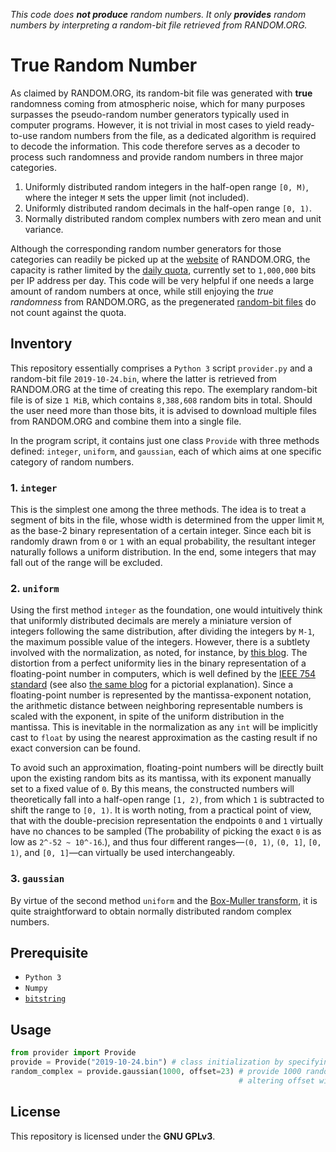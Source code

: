 _This code does **not produce** random numbers._
_It only **provides** random numbers by interpreting a random-bit file retrieved from RANDOM.ORG._

# True Random Number
As claimed by RANDOM.ORG, its random-bit file was generated with **true** randomness coming from atmospheric noise, which for many purposes surpasses the pseudo-random number generators typically used in computer programs.
However, it is not trivial in most cases to yield ready-to-use random numbers from the file, as a dedicated algorithm is required to decode the information.
This code therefore serves as a decoder to process such randomness and provide random numbers in three major categories.
 1. Uniformly distributed random integers in the half-open range `[0, M)`, where the integer `M` sets the upper limit (not included).
 2. Uniformly distributed random decimals in the half-open range `[0, 1)`.
 3. Normally distributed random complex numbers with zero mean and unit variance.

Although the corresponding random number generators for those categories can readily be picked up at the [website](https://www.random.org/#numbers) of RANDOM.ORG, the capacity is rather limited by the [daily quota](https://www.random.org/quota/), currently set to `1,000,000` bits per IP address per day.
This code will be very helpful if one needs a large amount of random numbers at once, while still enjoying the _true randomness_ from RANDOM.ORG, as the pregenerated [random-bit files](https://archive.random.org/binary) do not count against the quota.

## Inventory
This repository essentially comprises a `Python 3` script `provider.py` and a random-bit file `2019-10-24.bin`, where the latter is retrieved from RANDOM.ORG at the time of creating this repo.
The exemplary random-bit file is of size `1 MiB`, which contains `8,388,608` random bits in total.
Should the user need more than those bits, it is advised to download multiple files from RANDOM.ORG and combine them into a single file.

In the program script, it contains just one class `Provide` with three methods defined: `integer`, `uniform`, and `gaussian`, each of which aims at one specific category of random numbers.

### 1. `integer`
This is the simplest one among the three methods.
The idea is to treat a segment of bits in the file, whose width is determined from the upper limit `M`, as the base-2 binary representation of a certain integer.
Since each bit is randomly drawn from `0` or `1` with an equal probability, the resultant integer naturally follows a uniform distribution.
In the end, some integers that may fall out of the range will be excluded.

### 2. `uniform`
Using the first method `integer` as the foundation, one would intuitively think that uniformly distributed decimals are merely a miniature version of integers following the same distribution, after dividing the integers by `M-1`, the maximum possible value of the integers.
However, there is a subtlety involved with the normalization, as noted, for instance, by [this blog](https://experilous.com/1/blog/post/perfect-fast-random-floating-point-numbers#uniformity).
The distortion from a perfect uniformity lies in the binary representation of a floating-point number in computers, which is well defined by the [IEEE 754 standard](https://en.wikipedia.org/wiki/IEEE_754#Formats) (see also [the same blog](https://experilous.com/1/blog/post/perfect-fast-random-floating-point-numbers#half-open-range) for a pictorial explanation).
Since a floating-point number is represented by the mantissa-exponent notation, the arithmetic distance between neighboring representable numbers is scaled with the exponent, in spite of the uniform distribution in the mantissa.
This is inevitable in the normalization as any `int` will be implicitly cast to `float` by using the nearest approximation as the casting result if no exact conversion can be found.

To avoid such an approximation, floating-point numbers will be directly built upon the existing random bits as its mantissa, with its exponent manually set to a fixed value of `0`.
By this means, the constructed numbers will theoretically fall into a half-open range `[1, 2)`, from which `1` is subtracted to shift the range to `[0, 1)`.
It is worth noting, from a practical point of view, that with the double-precision representation the endpoints `0` and `1` virtually have no chances to be sampled (The probability of picking the exact `0` is as low as `2^-52 ~ 10^-16`.), and thus four different ranges—`(0, 1)`, `(0, 1]`, `[0, 1)`, and `[0, 1]`—can virtually be used interchangeably.

### 3. `gaussian`
By virtue of the second method `uniform` and the [Box-Muller transform](https://en.wikipedia.org/wiki/Box%E2%80%93Muller_transform#Basic_form), it is quite straightforward to obtain normally distributed random complex numbers.

## Prerequisite
 - `Python 3`
 - `Numpy`
 - [`bitstring`](http://scott-griffiths.github.io/bitstring/)

## Usage
```python
from provider import Provide
provide = Provide("2019-10-24.bin") # class initialization by specifying the random-bit file
random_complex = provide.gaussian(1000, offset=23) # provide 1000 random numbers
                                                   # altering offset will in principle alter the result
```

## License
This repository is licensed under the **GNU GPLv3**.
